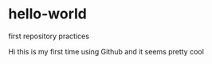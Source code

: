 # hello-world
first repository practices

Hi 
this is my first time using Github and it seems pretty cool
